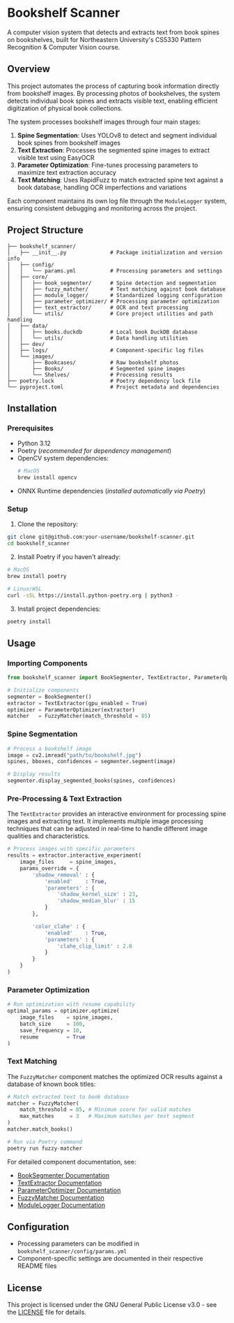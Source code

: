 # Bookshelf Scanner

A computer vision system that detects and extracts text from book spines on bookshelves, built for Northeastern University's CS5330 Pattern Recognition & Computer Vision course.

## Overview

This project automates the process of capturing book information directly from bookshelf images. By processing photos of bookshelves, the system detects individual book spines and extracts visible text, enabling efficient digitization of physical book collections.

The system processes bookshelf images through four main stages:

1. **Spine Segmentation**: Uses YOLOv8 to detect and segment individual book spines from bookshelf images
2. **Text Extraction**: Processes the segmented spine images to extract visible text using EasyOCR
3. **Parameter Optimization**: Fine-tunes processing parameters to maximize text extraction accuracy
4. **Text Matching**: Uses RapidFuzz to match extracted spine text against a book database, handling OCR imperfections and variations

Each component maintains its own log file through the `ModuleLogger` system, ensuring consistent debugging and monitoring across the project.

## Project Structure

```
├── bookshelf_scanner/
│   ├── __init__.py              # Package initialization and version info
│   ├── config/
│   │   └── params.yml           # Processing parameters and settings
│   ├── core/ 
│   │   ├── book_segmenter/      # Spine detection and segmentation
│   │   ├── fuzzy_matcher/       # Text matching against book database
│   │   ├── module_logger/       # Standardized logging configuration
│   │   ├── parameter_optimizer/ # Processing parameter optimization
│   │   ├── text_extractor/      # OCR and text processing
│   │   └── utils/               # Core project utilities and path handling
│   ├── data/
│   │   ├── books.duckdb         # Local book DuckDB database
│   │   └── utils/               # Data handling utilities
│   ├── dev/
│   ├── logs/                    # Component-specific log files
│   └── images/ 
│       ├── Bookcases/           # Raw bookshelf photos
│       ├── Books/               # Segmented spine images
│       └── Shelves/             # Processing results
├── poetry.lock                  # Poetry dependency lock file
└── pyproject.toml               # Project metadata and dependencies
```

## Installation

### Prerequisites

- Python 3.12
- Poetry (*recommended for dependency management*)
- OpenCV system dependencies:
  ```bash
  # MacOS
  brew install opencv
  ```
- ONNX Runtime dependencies (*installed automatically via Poetry*)

### Setup

1. Clone the repository:
```bash
git clone git@github.com:your-username/bookshelf-scanner.git
cd bookshelf_scanner
```

2. Install Poetry if you haven't already:
```bash
# MacOS
brew install poetry

# Linux/WSL
curl -sSL https://install.python-poetry.org | python3 -
```

3. Install project dependencies:
```bash
poetry install
```

## Usage

### Importing Components

```python
from bookshelf_scanner import BookSegmenter, TextExtractor, ParameterOptimizer, FuzzyMatcher

# Initialize components
segmenter = BookSegmenter()
extractor = TextExtractor(gpu_enabled = True)
optimizer = ParameterOptimizer(extractor)
matcher   = FuzzyMatcher(match_threshold = 85)
```

### Spine Segmentation

```python
# Process a bookshelf image
image = cv2.imread("path/to/bookshelf.jpg")
spines, bboxes, confidences = segmenter.segment(image)

# Display results
segmenter.display_segmented_books(spines, confidences)
```

### Pre-Processing & Text Extraction

The `TextExtractor` provides an interactive environment for processing spine images and extracting text. It implements multiple image processing techniques that can be adjusted in real-time to handle different image qualities and characteristics.

```python
# Process images with specific parameters
results = extractor.interactive_experiment(
    image_files     = spine_images,
    params_override = {
        'shadow_removal' : {
            'enabled'    : True,
            'parameters' : {
                'shadow_kernel_size' : 23,
                'shadow_median_blur' : 15
            }
        },

        'color_clahe' : {
            'enabled'    : True,
            'parameters' : {
                'clahe_clip_limit' : 2.0
            }
        }
    }
)
```

### Parameter Optimization

```python
# Run optimization with resume capability
optimal_params = optimizer.optimize(
    image_files    = spine_images,
    batch_size     = 100,
    save_frequency = 10,
    resume         = True
)
```

### Text Matching

The `FuzzyMatcher` component matches the optimized OCR results against a database of known book titles:

```python
# Match extracted text to book database
matcher = FuzzyMatcher(
    match_threshold = 85, # Minimum score for valid matches
    max_matches     = 3   # Maximum matches per text segment
)
matcher.match_books()

# Run via Poetry command
poetry run fuzzy-matcher
```

For detailed component documentation, see:
- [BookSegmenter Documentation](./bookshelf_scanner/core/book_segmenter/README.md)
- [TextExtractor Documentation](./bookshelf_scanner/core/text_extractor/README.md)
- [ParameterOptimizer Documentation](./bookshelf_scanner/core/parameter_optimizer/README.md)
- [FuzzyMatcher Documentation](./bookshelf_scanner/core/fuzzy_matcher/README.md)
- [ModuleLogger Documentation](./bookshelf_scanner/core/module_logger/README.md)

## Configuration

- Processing parameters can be modified in `bookshelf_scanner/config/params.yml`
- Component-specific settings are documented in their respective README files

## License

This project is licensed under the GNU General Public License v3.0 - see the [LICENSE](LICENSE) file for details.